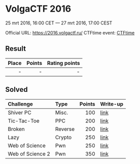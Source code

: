 # VolgaCTF 2016
25 mrt 2016, 16:00 CET — 27 mrt 2016, 17:00 CEST

Official URL: https://2016.volgactf.ru/
CTFtime event: [CTFtime](https://ctftime.org/event/279)

## Result
| Place | Points | Rating points |
|------:|-------:|--------------:|
| - | - | - |

## Solved
| Challenge | Type | Points | Write-up     |
|:----------|:-----|-------:|:-------------|
| Shiver PC | Misc. | 100 | [link](misc/shiverpc) |
| Tic-Tac-Toe | PPC | 200 | [link](ppc/tictactoe) |
| Broken | Reverse | 200 | [link](reverse/broken) |
| Lazy | Crypto | 250 | [link](crypto/lazy) |
| Web of Science | Pwn | 250 | [link](pwn/webofscience) |
| Web of Science 2 | Pwn | 350 | [link](pwn/webofscience2) |
